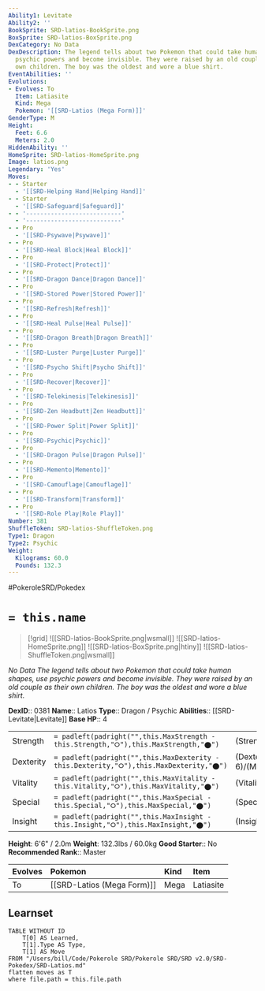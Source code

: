 ```yaml
---
Ability1: Levitate
Ability2: ''
BookSprite: SRD-latios-BookSprite.png
BoxSprite: SRD-latios-BoxSprite.png
DexCategory: No Data
DexDescription: The legend tells about two Pokemon that could take human shapes, use
  psychic powers and become invisible. They were raised by an old couple as their
  own children. The boy was the oldest and wore a blue shirt.
EventAbilities: ''
Evolutions:
- Evolves: To
  Item: Latiasite
  Kind: Mega
  Pokemon: '[[SRD-Latios (Mega Form)]]'
GenderType: M
Height:
  Feet: 6.6
  Meters: 2.0
HiddenAbility: ''
HomeSprite: SRD-latios-HomeSprite.png
Image: latios.png
Legendary: 'Yes'
Moves:
- - Starter
  - '[[SRD-Helping Hand|Helping Hand]]'
- - Starter
  - '[[SRD-Safeguard|Safeguard]]'
- - '---------------------------'
  - '---------------------------'
- - Pro
  - '[[SRD-Psywave|Psywave]]'
- - Pro
  - '[[SRD-Heal Block|Heal Block]]'
- - Pro
  - '[[SRD-Protect|Protect]]'
- - Pro
  - '[[SRD-Dragon Dance|Dragon Dance]]'
- - Pro
  - '[[SRD-Stored Power|Stored Power]]'
- - Pro
  - '[[SRD-Refresh|Refresh]]'
- - Pro
  - '[[SRD-Heal Pulse|Heal Pulse]]'
- - Pro
  - '[[SRD-Dragon Breath|Dragon Breath]]'
- - Pro
  - '[[SRD-Luster Purge|Luster Purge]]'
- - Pro
  - '[[SRD-Psycho Shift|Psycho Shift]]'
- - Pro
  - '[[SRD-Recover|Recover]]'
- - Pro
  - '[[SRD-Telekinesis|Telekinesis]]'
- - Pro
  - '[[SRD-Zen Headbutt|Zen Headbutt]]'
- - Pro
  - '[[SRD-Power Split|Power Split]]'
- - Pro
  - '[[SRD-Psychic|Psychic]]'
- - Pro
  - '[[SRD-Dragon Pulse|Dragon Pulse]]'
- - Pro
  - '[[SRD-Memento|Memento]]'
- - Pro
  - '[[SRD-Camouflage|Camouflage]]'
- - Pro
  - '[[SRD-Transform|Transform]]'
- - Pro
  - '[[SRD-Role Play|Role Play]]'
Number: 381
ShuffleToken: SRD-latios-ShuffleToken.png
Type1: Dragon
Type2: Psychic
Weight:
  Kilograms: 60.0
  Pounds: 132.3
---
```


#PokeroleSRD/Pokedex

# `= this.name`

> [!grid]
> ![[SRD-latios-BookSprite.png|wsmall]]
> ![[SRD-latios-HomeSprite.png]]
> ![[SRD-latios-BoxSprite.png|htiny]]
> ![[SRD-latios-ShuffleToken.png|wsmall]]


*No Data*
*The legend tells about two Pokemon that could take human shapes, use psychic powers and become invisible. They were raised by an old couple as their own children. The boy was the oldest and wore a blue shirt.*

**DexID**:: 0381
**Name**:: Latios
**Type**:: Dragon / Psychic
**Abilities**:: [[SRD-Levitate|Levitate]]
**Base HP**:: 4

|           |                                                                                        |                                          |
| --------- | -------------------------------------------------------------------------------------- | ---------------------------------------- |
| Strength  | `= padleft(padright("",this.MaxStrength - this.Strength,"⭘"),this.MaxStrength,"⬤")`    | (Strength::5)/(MaxStrength::5)   |
| Dexterity | `= padleft(padright("",this.MaxDexterity - this.Dexterity,"⭘"),this.MaxDexterity,"⬤")` | (Dexterity:: 6)/(MaxDexterity::6) |
| Vitality  | `= padleft(padright("",this.MaxVitality - this.Vitality,"⭘"),this.MaxVitality,"⬤")`    | (Vitality::5)/(MaxVitality::5)   |
| Special   | `= padleft(padright("",this.MaxSpecial - this.Special,"⭘"),this.MaxSpecial,"⬤")`       | (Special::7)/(MaxSpecial::7)     |
| Insight   | `= padleft(padright("",this.MaxInsight - this.Insight,"⭘"),this.MaxInsight,"⬤")`       | (Insight::6)/(MaxInsight::6)     |

**Height**: 6'6" / 2.0m
**Weight**: 132.3lbs / 60.0kg
**Good Starter**:: No
**Recommended Rank**:: Master

| Evolves   | Pokemon                    | Kind   | Item      |
|:----------|:---------------------------|:-------|:----------|
| To        | [[SRD-Latios (Mega Form)]] | Mega   | Latiasite |

## Learnset

```dataview
TABLE WITHOUT ID
    T[0] AS Learned,
    T[1].Type AS Type,
    T[1] AS Move
FROM "/Users/bill/Code/Pokerole SRD/Pokerole SRD/SRD v2.0/SRD-Pokedex/SRD-Latios.md"
flatten moves as T
where file.path = this.file.path
```
